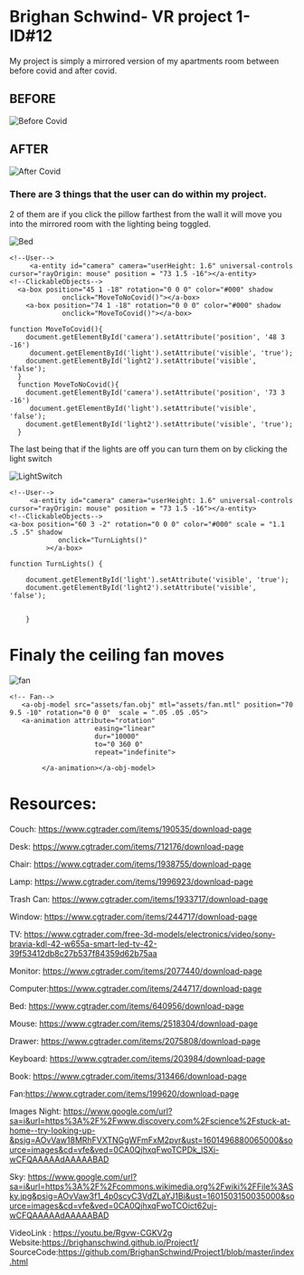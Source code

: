 # Brighan Schwind- VR project 1- ID#12

My project is simply a mirrored version of my apartments room between before covid and after covid.

## BEFORE

![Before Covid](https://github.com/BrighanSchwind/Project1/blob/master/Project1ScreenShots/BeforeCovid.JPG)

## AFTER

![After Covid](https://github.com/BrighanSchwind/Project1/blob/master/Project1ScreenShots/AfterCovid.JPG)

### There are 3 things that the user can do within my project.
2 of them are if you click the pillow farthest from the wall it will move you into the mirrored room with the lighting being toggled.

![Bed](https://github.com/BrighanSchwind/Project1/blob/master/Project1ScreenShots/Bed.JPG)

```
<!--User-->
     <a-entity id="camera" camera="userHeight: 1.6" universal-controls cursor="rayOrigin: mouse" position = "73 1.5 -16"></a-entity>
<!--ClickableObjects-->
  <a-box position="45 1 -18" rotation="0 0 0" color="#000" shadow
             onclick="MoveToNoCovid()"></a-box>
	<a-box position="74 1 -18" rotation="0 0 0" color="#000" shadow
             onclick="MoveToCovid()"></a-box>
```

```
function MoveToCovid(){
    document.getElementById('camera').setAttribute('position', '48 3 -16')
     document.getElementById('light').setAttribute('visible', 'true');
    document.getElementById('light2').setAttribute('visible', 'false');
  }
  function MoveToNoCovid(){
    document.getElementById('camera').setAttribute('position', '73 3 -16')
     document.getElementById('light').setAttribute('visible', 'false');
    document.getElementById('light2').setAttribute('visible', 'true');
  }
```
The last being that if the lights are off you can turn them on by clicking the light switch

![LightSwitch](https://github.com/BrighanSchwind/Project1/blob/master/Project1ScreenShots/LightSwitch.JPG)

```
<!--User-->
     <a-entity id="camera" camera="userHeight: 1.6" universal-controls cursor="rayOrigin: mouse" position = "73 1.5 -16"></a-entity>
<!--ClickableObjects-->
<a-box position="60 3 -2" rotation="0 0 0" color="#000" scale = "1.1 .5 .5" shadow
            onclick="TurnLights()"
         ></a-box>
```

```
function TurnLights() {
   
    document.getElementById('light').setAttribute('visible', 'true');
    document.getElementById('light2').setAttribute('visible', 'false');
    
    
    }
```
# Finaly the ceiling fan moves

![fan](https://github.com/BrighanSchwind/Project1/blob/master/Project1ScreenShots/CeilingFan.JPG)

```
<!-- Fan-->
   <a-obj-model src="assets/fan.obj" mtl="assets/fan.mtl" position="70 9.5 -10" rotation="0 0 0"  scale = ".05 .05 .05">
   <a-animation attribute="rotation"
                     easing="linear"
                     dur="10000"
                     to="0 360 0"
                     repeat="indefinite">

        </a-animation></a-obj-model>
```

# Resources:
Couch: https://www.cgtrader.com/items/190535/download-page

Desk: https://www.cgtrader.com/items/712176/download-page

Chair: https://www.cgtrader.com/items/1938755/download-page

Lamp: https://www.cgtrader.com/items/1996923/download-page

Trash Can: https://www.cgtrader.com/items/1933717/download-page

Window: https://www.cgtrader.com/items/244717/download-page

TV: https://www.cgtrader.com/free-3d-models/electronics/video/sony-bravia-kdl-42-w655a-smart-led-tv-42-39f53412db8c27b537f84359d62b75aa

Monitor: https://www.cgtrader.com/items/2077440/download-page

Computer:https://www.cgtrader.com/items/244717/download-page

Bed: https://www.cgtrader.com/items/640956/download-page

Mouse: https://www.cgtrader.com/items/2518304/download-page

Drawer: https://www.cgtrader.com/items/2075808/download-page

Keyboard: https://www.cgtrader.com/items/203984/download-page

Book: https://www.cgtrader.com/items/313466/download-page

Fan:https://www.cgtrader.com/items/199620/download-page

Images
Night: https://www.google.com/url?sa=i&url=https%3A%2F%2Fwww.discovery.com%2Fscience%2Fstuck-at-home--try-looking-up-&psig=AOvVaw18MRhFVXTNGgWFmFxM2pvr&ust=1601496880065000&source=images&cd=vfe&ved=0CA0QjhxqFwoTCPDk_ISXj-wCFQAAAAAdAAAAABAD

Sky:
https://www.google.com/url?sa=i&url=https%3A%2F%2Fcommons.wikimedia.org%2Fwiki%2FFile%3ASky.jpg&psig=AOvVaw3f1_4p0scyC3VdZLaYJ1Bi&ust=1601503150035000&source=images&cd=vfe&ved=0CA0QjhxqFwoTCOict62uj-wCFQAAAAAdAAAAABAD

VideoLink : https://youtu.be/Rgvw-CGKV2g
Website:https://brighanschwind.github.io/Project1/
SourceCode:https://github.com/BrighanSchwind/Project1/blob/master/index.html
